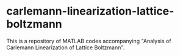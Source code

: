 # carlemann-linearization-lattice-boltzmann
This is a repository of MATLAB codes accompanying "Analysis of Carlemann Linearization of Lattice Boltzmann".
